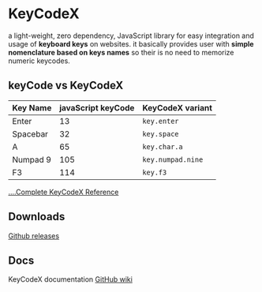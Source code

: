 # KeyCodeX

a light-weight, zero dependency, JavaScript library for easy integration and usage of **keyboard keys** on websites. 
it basically provides user with **simple nomenclature based on keys names** so their is no need to memorize numeric keycodes.

## keyCode vs KeyCodeX
Key Name | javaScript keyCode | KeyCodeX variant
--- | --- | ---
Enter | 13 | `key.enter`
Spacebar | 32 | `key.space`
A | 65 | `key.char.a`
Numpad 9 | 105 | `key.numpad.nine`
F3 | 114 | `key.f3`
[....Complete KeyCodeX Reference](https://github.com/siddacool/keycodex/wiki/Key-Reference)

## Downloads

[Github releases](https://github.com/siddacool/keycodex/releases)

## Docs

KeyCodeX documentation [GitHub wiki](https://github.com/siddacool/keycodex/wiki/)

